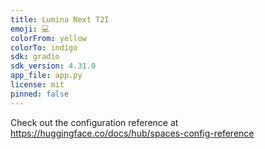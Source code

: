 ```yaml
---
title: Lumina Next T2I
emoji: 💻
colorFrom: yellow
colorTo: indigo
sdk: gradio
sdk_version: 4.31.0
app_file: app.py
license: mit
pinned: false
---
```


Check out the configuration reference at https://huggingface.co/docs/hub/spaces-config-reference
